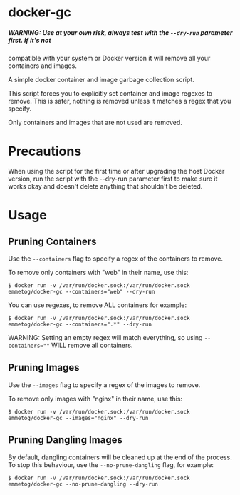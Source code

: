 # docker-gc

##### WARNING: Use at your own risk, always test with the `--dry-run` parameter first. If it's not
compatible with your system or Docker version it will remove all your containers and images.

A simple docker container and image garbage collection script.

This script forces you to explicitly set container and image regexes to
remove. This is safer, nothing is removed unless it matches a regex that
you specify.

Only containers and images that are not used are removed.

Precautions
===========

When using the script for the first time or after upgrading the host Docker version, run the
script with the --dry-run parameter first to make sure it works okay and doesn't delete
anything that shouldn't be deleted.

Usage
=====

Pruning Containers
-------------------

Use the `--containers` flag to specify a regex of the containers to remove.

To remove only containers with "web" in their name, use this:
```
$ docker run -v /var/run/docker.sock:/var/run/docker.sock emmetog/docker-gc --containers="web" --dry-run
```

You can use regexes, to remove ALL containers for example:
```
$ docker run -v /var/run/docker.sock:/var/run/docker.sock emmetog/docker-gc --containers=".*" --dry-run
```

WARNING: Setting an empty regex will match everything, so using `--containers=""` WILL remove all containers.

Pruning Images
-------------------

Use the `--images` flag to specify a regex of the images to remove.

To remove only images with "nginx" in their name, use this:
```
$ docker run -v /var/run/docker.sock:/var/run/docker.sock emmetog/docker-gc --images="nginx" --dry-run
```

Pruning Dangling Images
-----------------------

By default, dangling containers will be cleaned up at the end of the process. To stop this behaviour, use
the `--no-prune-dangling` flag, for example:
```
$ docker run -v /var/run/docker.sock:/var/run/docker.sock emmetog/docker-gc --no-prune-dangling --dry-run
```